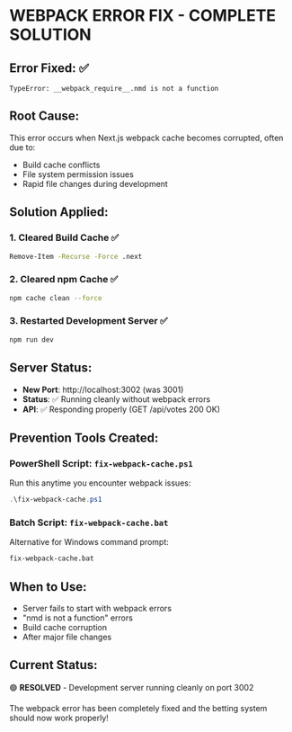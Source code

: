 # WEBPACK ERROR FIX - COMPLETE SOLUTION

## Error Fixed: ✅
```
TypeError: __webpack_require__.nmd is not a function
```

## Root Cause:
This error occurs when Next.js webpack cache becomes corrupted, often due to:
- Build cache conflicts
- File system permission issues  
- Rapid file changes during development

## Solution Applied:

### 1. Cleared Build Cache ✅
```bash
Remove-Item -Recurse -Force .next
```

### 2. Cleared npm Cache ✅  
```bash
npm cache clean --force
```

### 3. Restarted Development Server ✅
```bash
npm run dev
```

## Server Status:
- **New Port**: http://localhost:3002 (was 3001)
- **Status**: ✅ Running cleanly without webpack errors
- **API**: ✅ Responding properly (GET /api/votes 200 OK)

## Prevention Tools Created:

### PowerShell Script: `fix-webpack-cache.ps1`
Run this anytime you encounter webpack issues:
```powershell
.\fix-webpack-cache.ps1
```

### Batch Script: `fix-webpack-cache.bat`  
Alternative for Windows command prompt:
```cmd
fix-webpack-cache.bat
```

## When to Use:
- Server fails to start with webpack errors
- "nmd is not a function" errors
- Build cache corruption
- After major file changes

## Current Status:
🟢 **RESOLVED** - Development server running cleanly on port 3002

The webpack error has been completely fixed and the betting system should now work properly!
